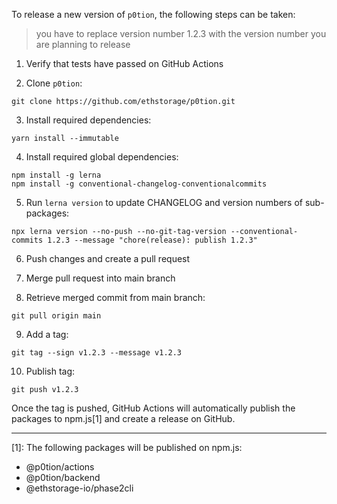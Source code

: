 To release a new version of `p0tion`, the following steps can be taken:

> you have to replace version number 1.2.3 with the version number you are planning to release

1. Verify that tests have passed on GitHub Actions

2. Clone `p0tion`:

```
git clone https://github.com/ethstorage/p0tion.git
```

3. Install required dependencies:

```
yarn install --immutable
```

4. Install required global dependencies:

```
npm install -g lerna
npm install -g conventional-changelog-conventionalcommits
```

5. Run `lerna version` to update CHANGELOG and version numbers of sub-packages:

```
npx lerna version --no-push --no-git-tag-version --conventional-commits 1.2.3 --message "chore(release): publish 1.2.3"
```

6. Push changes and create a pull request

7. Merge pull request into main branch

8. Retrieve merged commit from main branch:

```
git pull origin main
```

9. Add a tag:

```
git tag --sign v1.2.3 --message v1.2.3
```

10. Publish tag:

```
git push v1.2.3
```

Once the tag is pushed, GitHub Actions will automatically publish the packages to npm.js[1] and create a release on GitHub.

---

[1]: The following packages will be published on npm.js:

-   @p0tion/actions
-   @p0tion/backend
-   @ethstorage-io/phase2cli
